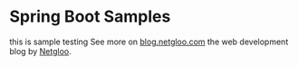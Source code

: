 # Spring Boot Samples
this is sample testing 
See more on [blog.netgloo.com](http://blog.netgloo.com) the web development blog by [Netgloo](http://netgloo.com).
